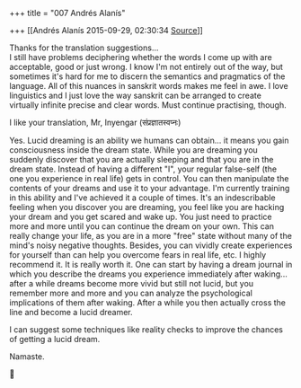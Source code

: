 +++
title = "007 Andrés Alanís"

+++
[[Andrés Alanís	2015-09-29, 02:30:34 [Source](https://groups.google.com/g/samskrita/c/kVF5hr9fwUY)]]



Thanks for the translation suggestions...  
I still have problems deciphering whether the words I come up with are acceptable, good or just wrong. I know I'm not entirely out of the way, but sometimes it's hard for me to discern the semantics and pragmatics of the language. All of this nuances in sanskrit words makes me feel in awe. I love linguistics and I just love the way sanskrit can be arranged to create virtually infinite precise and clear words. Must continue practising, though.  
  
I like your translation, Mr, Inyengar (संप्रज्ञातस्वप्नः)  
  
Yes. Lucid dreaming is an ability we humans can obtain... it means you gain consciousness inside the dream state. While you are dreaming you suddenly discover that you are actually sleeping and that you are in the dream state. Instead of having a different "I", your regular false-self (the one you experience in real life) gets in control. You can then manipulate the contents of your dreams and use it to your advantage. I'm currently training in this ability and I've achieved it a couple of times. It's an indescribable feeling when you discover you are dreaming, you feel like you are hacking your dream and you get scared and wake up. You just need to practice more and more until you can continue the dream on your own. This can really change your life, as you are in a more "free" state without many of the mind's noisy negative thoughts. Besides, you can vividly create experiences for yourself than can help you overcome fears in real life, etc. I highly recommend it. It is really worth it. One can start by having a dream journal in which you describe the dreams you experience immediately after waking... after a while dreams become more vivid but still not lucid, but you remember more and more and you can analyze the psychological implications of them after waking. After a while you then actually cross the line and become a lucid dreamer.  
  
I can suggest some techniques like reality checks to improve the chances of getting a lucid dream.  
  
Namaste.  



